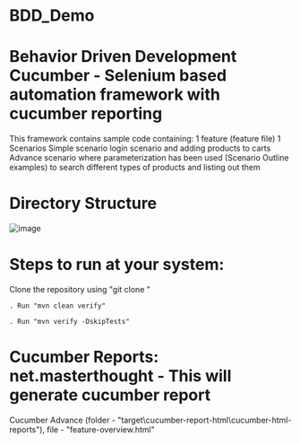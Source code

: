 # BDD_Demo
# Behavior Driven Development Cucumber - Selenium based automation framework with cucumber reporting
This framework contains sample code containing:
1 feature (feature file)
1 Scenarios
Simple scenario login scenario and adding products to carts
Advance scenario where parameterization has been used (Scenario Outline examples) to search different types of products and listing out them
# Directory Structure
![image](https://user-images.githubusercontent.com/17289871/146670742-90556272-5716-46d4-bfda-8cdbdac2e92f.png)
# Steps to run at your system:
  Clone the repository using "git clone "
  
    . Run "mvn clean verify"
      
    . Run "mvn verify -DskipTests"
# Cucumber Reports: net.masterthought - This will generate cucumber report
  Cucumber Advance (folder - "target\cucumber-report-html\cucumber-html-reports"), file - "feature-overview.html"
